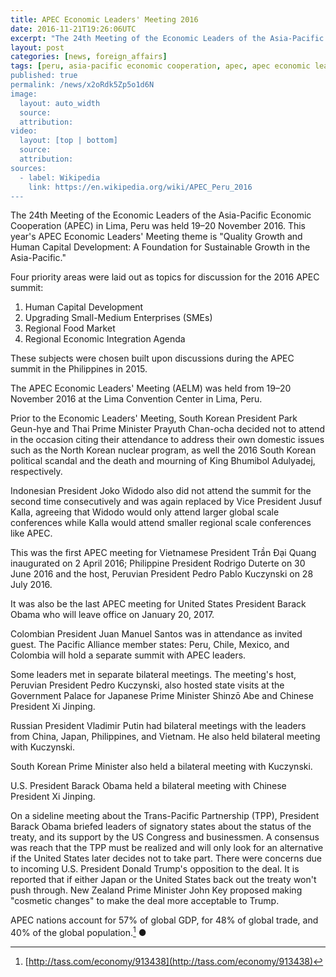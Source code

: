 ```yaml
---
title: APEC Economic Leaders' Meeting 2016
date: 2016-11-21T19:26:06UTC
excerpt: "The 24th Meeting of the Economic Leaders of the Asia-Pacific Economic Cooperation was held 19–20 November 2016 in Lima, Peru themed, Quality Growth and Human Capital Development: A Foundation for Sustainable Growth in the Asia-Pacific."
layout: post
categories: [news, foreign_affairs]
tags: [peru, asia-pacific economic cooperation, apec, apec economic leaders' meeting, aelm, apec-business advisory council, abac, pacific alliance, international monetary fund, imf, ceo summit, pedro pablo kuczynski, barack obama, vladimir putin, facebook, mark zuckerberg, christine lagarde, chile, mexico, colombia, vietnam, china, russia, japan, new zealand, united states]
published: true
permalink: /news/x2oRdk5Zp5o1d6N
image:
  layout: auto_width
  source: 
  attribution: 
video:
  layout: [top | bottom]
  source: 
  attribution: 
sources:
  - label: Wikipedia
    link: https://en.wikipedia.org/wiki/APEC_Peru_2016
---
```


The 24th Meeting of the Economic Leaders of the Asia-Pacific Economic Cooperation (APEC) in Lima, Peru was held 19–20 November 2016.
This year's APEC Economic Leaders' Meeting theme is "Quality Growth and Human Capital Development: A Foundation for Sustainable Growth in the Asia-Pacific."

Four priority areas were laid out as topics for discussion for the 2016 APEC summit:

1. Human Capital Development
2. Upgrading Small-Medium Enterprises (SMEs)
3. Regional Food Market
4. Regional Economic Integration Agenda

These subjects were chosen built upon discussions during the APEC summit in the Philippines in 2015.

The APEC Economic Leaders' Meeting (AELM) was held from 19–20 November 2016 at the Lima Convention Center in Lima, Peru.

Prior to the Economic Leaders' Meeting, South Korean President Park Geun-hye and Thai Prime Minister Prayuth Chan-ocha decided not to attend in the occasion citing their attendance to address their own domestic issues such as the North Korean nuclear program, as well the 2016 South Korean political scandal and the death and mourning of King Bhumibol Adulyadej, respectively.

Indonesian President Joko Widodo also did not attend the summit for the second time consecutively and was again replaced by Vice President Jusuf Kalla, agreeing that Widodo would only attend larger global scale conferences while Kalla would attend smaller regional scale conferences like APEC.

This was the first APEC meeting for Vietnamese President Trần Đại Quang inaugurated on 2 April 2016; Philippine President Rodrigo Duterte on 30 June 2016 and the host, Peruvian President Pedro Pablo Kuczynski on 28 July 2016.

It was also be the last APEC meeting for United States President Barack Obama who will leave office on January 20, 2017.

Colombian President Juan Manuel Santos was in attendance as invited guest.
The Pacific Alliance member states: Peru, Chile, Mexico, and Colombia will hold a separate summit with APEC leaders.

Some leaders met in separate bilateral meetings.
The meeting's host, Peruvian President Pedro Kuczynski, also hosted state visits at the Government Palace for Japanese Prime Minister Shinzō Abe and Chinese President Xi Jinping.

Russian President Vladimir Putin had bilateral meetings with the leaders from China, Japan, Philippines, and Vietnam.
He also held bilateral meeting with Kuczynski.

South Korean Prime Minister also held a bilateral meeting with Kuczynski.

U.S. President Barack Obama held a bilateral meeting with Chinese President Xi Jinping.

On a sideline meeting about the Trans-Pacific Partnership (TPP), President Barack Obama briefed leaders of signatory states about the status of the treaty, and its support by the US Congress and businessmen.
A consensus was reach that the TPP must be realized and will only look for an alternative if the United States later decides not to take part.
There were concerns due to incoming U.S. President Donald Trump's opposition to the deal.
It is reported that if either Japan or the United States back out the treaty won't push through.
New Zealand Prime Minister John Key proposed making "cosmetic changes" to make the deal more acceptable to Trump.

APEC nations account for 57% of global GDP, for 48% of global trade, and 40% of the global population.[^1]
&#x25cf;

[^1]: [http://tass.com/economy/913438](http://tass.com/economy/913438)